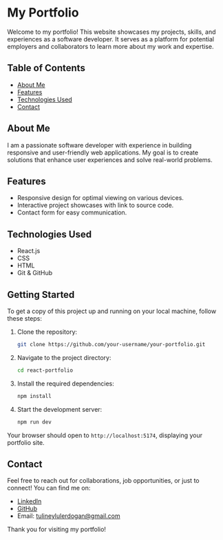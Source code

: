 # My Portfolio

Welcome to my portfolio! This website showcases my projects, skills, and experiences as a software developer. It serves as a platform for potential employers and collaborators to learn more about my work and expertise.

## Table of Contents

- [About Me](#about-me)
- [Features](#features)
- [Technologies Used](#technologies-used)
- [Contact](#contact)

## About Me

I am a passionate software developer with experience in building responsive and user-friendly web applications. My goal is to create solutions that enhance user experiences and solve real-world problems.

## Features

- Responsive design for optimal viewing on various devices.
- Interactive project showcases with link to source code.
- Contact form for easy communication.

## Technologies Used

- React.js
- CSS
- HTML
- Git & GitHub

## Getting Started

To get a copy of this project up and running on your local machine, follow these steps:

1. Clone the repository:
   ```bash
   git clone https://github.com/your-username/your-portfolio.git
   ```
2. Navigate to the project directory:
   ```bash
   cd react-portfolio
   ```
3. Install the required dependencies:
   ```bash
   npm install
   ```
4. Start the development server:
   ```bash
   npm run dev
   ```

Your browser should open to `http://localhost:5174`, displaying your portfolio site.

## Contact

Feel free to reach out for collaborations, job opportunities, or just to connect! You can find me on:

- [LinkedIn](https://www.linkedin.com/in/t%C3%BClin-eyl%C3%BCl-erdo%C4%9Fan-b1615b242/)
- [GitHub](https://github.com/fall09)
- Email: tulineylulerdogan@gmail.com

Thank you for visiting my portfolio!
